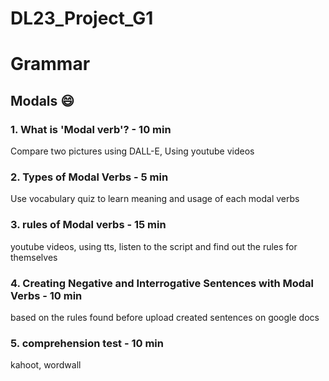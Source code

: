 # DL23_Project_G1
# Grammar
## Modals :smile:
### 1. What is 'Modal verb'? - 10 min
Compare two pictures using DALL-E, Using youtube videos
### 2. Types of Modal Verbs - 5 min
Use vocabulary quiz to learn meaning and usage of each modal verbs
### 3. rules of Modal verbs - 15 min
youtube videos, using tts, listen to the script and find out the rules for themselves
### 4. Creating Negative and Interrogative Sentences with Modal Verbs - 10 min
based on the rules found before upload created sentences on google docs
### 5. comprehension test - 10 min
kahoot, wordwall
